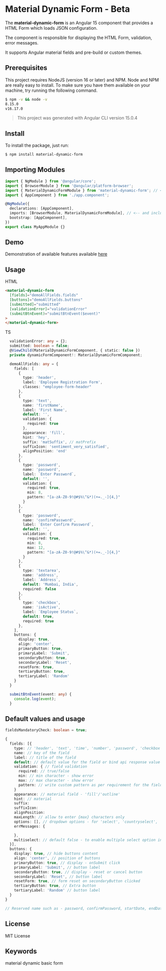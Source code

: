 # Material Dynamic Form - Beta
The **material-dynamic-form** is an Angular 15 component that provides a HTML Form which loads JSON configuration.

The component is responsible for displaying the HTML Form, validation, error messages.

It supports Angular material fields and pre-build or custom themes.

## Prerequisites
This project requires NodeJS (version 16 or later) and NPM. Node and NPM are really easy to install. To 
make sure you have them available on your machine, try running the following command.

```sh
$ npm -v && node -v
8.15.0
v16.17.0
```
> This project was generated with Angular CLI version 15.0.4


## Install
To install the package, just run:

```sh
$ npm install material-dynamic-form
```


## Importing Modules
```ts
import { NgModule } from '@angular/core';
import { BrowserModule } from '@angular/platform-browser';
import { MaterialDynamicFormModule } from 'material-dynamic-form'; // <-- import it
import { AppComponent } from './app.component';

@NgModule({
  declarations: [AppComponent],
  imports: [BrowserModule, MaterialDynamicFormModule], // <-- and include it
  bootstrap: [AppComponent],
})
export class MyAppModule {}
```

## Demo
Demonstration of available features available [here](https://angular-ivy-dt86tr.stackblitz.io)

## Usage
HTML

```html
<material-dynamic-form 
  [fields]="demoAllFields.fields" 
  [buttons]="demoAllFields.buttons" 
  [submitted]="submitted"
  [validationError]="validationError" 
  (submitBtnEvent)="submitBtnEvent($event)"
>
</material-dynamic-form>
```

TS

```ts
  validationError: any = {};
  submitted: boolean = false;
  @ViewChild(MaterialDynamicFormComponent, { static: false })
  private dynamicFormComponent!: MaterialDynamicFormComponent;

  demoAllFields: any = {
    fields: [
      {
        type: 'header',
        label: 'Employee Registration Form',
        classes: "employee-form-header"
      },
      {
        type: 'text',
        name: 'firstName',
        label: 'First Name',
        default: '',
        validation: {
          required: true
        },
        appearance: 'fill',
        hint: 'hey',
        suffix: 'matSuffix', // matPrefix
        suffixIcon: 'sentiment_very_satisfied',
        alignPosition: 'end'
      },
      {
        type: 'password',
        name: 'password',
        label: `Enter Password`,
        default: '',
        validation: {
          required: true,
          min: 8,
          pattern: "[a-zA-Z0-9!@#$%\^&*)(+=._-]{4,}"
        }
      },
      {
        type: 'password',
        name: 'confirmPassword',
        label: `Enter Confirm Password`,
        default: '',
        validation: {
          required: true,
          min: 8,
          max: 12,
          pattern: "[a-zA-Z0-9!@#$%\^&*)(+=._-]{4,}"
        }
      },
      {
        type: 'textarea',
        name: 'address',
        label: `Address`,
        default: 'Mumbai, India',
        required: false
      },
      {
        type: 'checkbox',
        name: 'isActive',
        label: `Employee Status`,
        default: true,
        required: true
      },
    ],
    buttons: {
      display: true,
      align: 'center',
      primaryButton: true,
      primaryLabel: 'Submit',
      secondaryButton: true,
      secondaryLabel: 'Reset',
      resetForm: true,
      tertiaryButton: true,
      tertiaryLabel: 'Random'
    }
  }

  submitBtnEvent(event: any) {
    console.log(event);
  }
```

## Default values and usage
```ts
fieldsMandatoryCheck: boolean = true;

{
  fields: [{
    type: // 'header', 'text', 'time', 'number', 'password', 'checkbox', 'select', 'countryselect', 'groupselect', 'radio', 'date', 'textarea',
    name: // key of the field
    label: // title of the field
    default: // default value for the field or bind api response value (also method is available)
    validation: { // field validation
      required: // true/false
      min: // min character - show error
      max: // max character - show error
      pattern: // write custom pattern as per requirement for the field
    }
    appearance: // material field - 'fill'/'outline'
    hint: // material 
    suffix: 
    suffixIcon: 
    alignPosition: 
    maxLength: // allow to enter {max} characters only
    options: [], // dropdown options - for 'select', 'countryselect', 'groupselect', 'radio'
    errMessages: {

    },
    multiselect: // default false - to enable multiple select option in type 'select'
  }],
  buttons: {
    display: true, // hide buttons content
    align: 'center', // position of buttons
    primaryButton: true, // display - onSubmit click
    primaryLabel: 'Submit', // button label
    secondaryButton: true, // display - reset or cancel button
    secondaryLabel: 'Reset', // button label
    resetForm: true, // form reset on secondaryButton clicked
    tertiaryButton: true, // Extra button
    tertiaryLabel: 'Random' // button label
  }
}

// Reserved name such as - password, confirmPassword, startDate, endDate
```


## License
MIT License


## Keywords
material dynamic basic form

